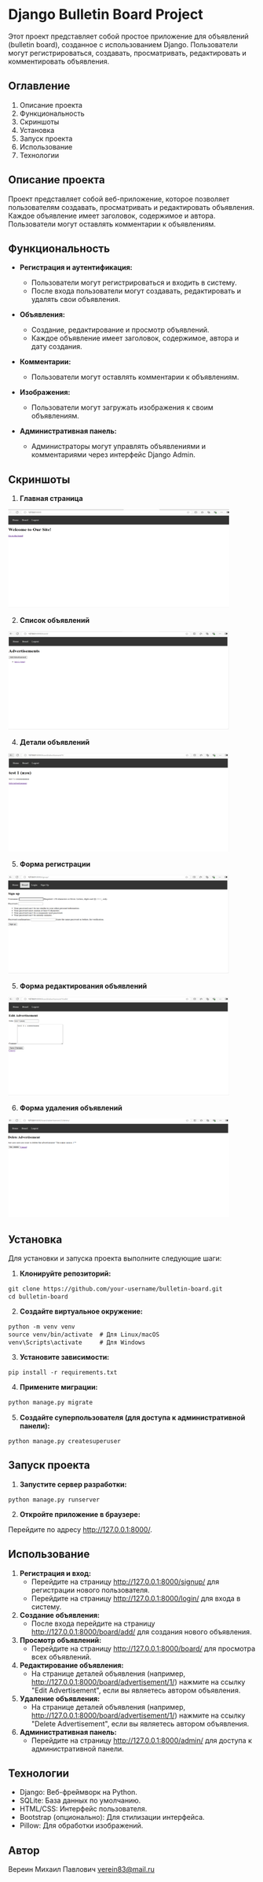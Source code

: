 # Django Bulletin Board Project

Этот проект представляет собой простое приложение для объявлений (bulletin board), созданное с использованием Django. 
Пользователи могут регистрироваться, создавать, просматривать, редактировать и комментировать объявления.

## Оглавление

1. Описание проекта
2. Функциональность
3. Скриншоты
4. Установка
5. Запуск проекта
6. Использование
7. Технологии

## Описание проекта

Проект представляет собой веб-приложение, которое позволяет пользователям создавать, просматривать и редактировать 
объявления. Каждое объявление имеет заголовок, содержимое и автора. Пользователи могут оставлять комментарии к 
объявлениям.

## Функциональность

- **Регистрация и аутентификация:**
  - Пользователи могут регистрироваться и входить в систему.
  - После входа пользователи могут создавать, редактировать и удалять свои объявления.

- **Объявления:**
  - Создание, редактирование и просмотр объявлений.
  - Каждое объявление имеет заголовок, содержимое, автора и дату создания.

- **Комментарии:**
  - Пользователи могут оставлять комментарии к объявлениям.

- **Изображения:**
  - Пользователи могут загружать изображения к своим объявлениям.

- **Административная панель:**
  - Администраторы могут управлять объявлениями и комментариями через интерфейс Django Admin.

## Скриншоты
1. **Главная страница**

<img src="home.PNG" width="450" height="200" />

2. **Список объявлений**

<img src="abs.PNG" width="450" height="200" />

4. **Детали объявлений**

<img src="Ad_details.PNG" width="450" height="200" />

5. **Форма регистрации**

<img src="registration_form.PNG" width="450" height="200" />

5. **Форма редактирования объявлений**

<img src="Ad_editing_form.PNG" width="450" height="200" />

6. **Форма удаления объявлений**

<img src="delete_advertisement_form.PNG" width="450" height="200" />

## Установка

Для установки и запуска проекта выполните следующие шаги:

1. **Клонируйте репозиторий:**

```dash
git clone https://github.com/your-username/bulletin-board.git
cd bulletin-board
```

2. **Создайте виртуальное окружение:**

```dash
python -m venv venv
source venv/bin/activate  # Для Linux/macOS
venv\Scripts\activate     # Для Windows
```

3. **Установите зависимости:**

```dash
pip install -r requirements.txt
```

4. **Примените миграции:**

```bash
python manage.py migrate
```

5. **Создайте суперпользователя (для доступа к административной панели):**

```dash
python manage.py createsuperuser
```

## Запуск проекта

1. **Запустите сервер разработки:**

```dash
python manage.py runserver
```

2. **Откройте приложение в браузере:**

Перейдите по адресу http://127.0.0.1:8000/.

## Использование
1. **Регистрация и вход:**
    - Перейдите на страницу http://127.0.0.1:8000/signup/ для регистрации нового пользователя.
    - Перейдите на страницу http://127.0.0.1:8000/login/ для входа в систему.
2. **Создание объявления:**
    - После входа перейдите на страницу http://127.0.0.1:8000/board/add/ для создания нового объявления.
3. **Просмотр объявлений:**
    - Перейдите на страницу http://127.0.0.1:8000/board/ для просмотра всех объявлений.
4. **Редактирование объявления:**
    - На странице деталей объявления (например, http://127.0.0.1:8000/board/advertisement/1/) нажмите на ссылку "Edit 
Advertisement", если вы являетесь автором объявления.
5. **Удаление объявления:**
    - На странице деталей объявления (например, http://127.0.0.1:8000/board/advertisement/1/) нажмите на ссылку "Delete
Advertisement", если вы являетесь автором объявления.
6. **Административная панель:**
    - Перейдите на страницу http://127.0.0.1:8000/admin/ для доступа к административной панели.

## Технологии
  - Django: Веб-фреймворк на Python.
  - SQLite: База данных по умолчанию.
  - HTML/CSS: Интерфейс пользователя.
  - Bootstrap (опционально): Для стилизации интерфейса.
  - Pillow: Для обработки изображений.

## Автор
  Вереин Михаил Павлович 
  verein83@mail.ru
  